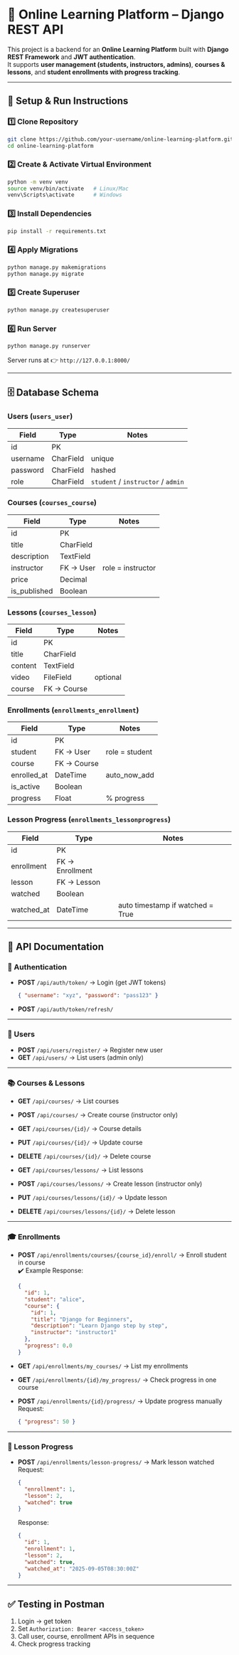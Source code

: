 # 🏫 Online Learning Platform – Django REST API

This project is a backend for an **Online Learning Platform** built with **Django REST Framework** and **JWT authentication**.  
It supports **user management (students, instructors, admins)**, **courses & lessons**, and **student enrollments with progress tracking**.

---

## 🚀 Setup & Run Instructions

### 1️⃣ Clone Repository
```bash
git clone https://github.com/your-username/online-learning-platform.git
cd online-learning-platform
```

### 2️⃣ Create & Activate Virtual Environment
```bash
python -m venv venv
source venv/bin/activate   # Linux/Mac
venv\Scripts\activate      # Windows
```

### 3️⃣ Install Dependencies
```bash
pip install -r requirements.txt
```

### 4️⃣ Apply Migrations
```bash
python manage.py makemigrations
python manage.py migrate
```

### 5️⃣ Create Superuser
```bash
python manage.py createsuperuser
```

### 6️⃣ Run Server
```bash
python manage.py runserver
```

Server runs at 👉 `http://127.0.0.1:8000/`

---

## 🗄️ Database Schema

### **Users (`users_user`)**
| Field       | Type         | Notes                          |
|-------------|-------------|--------------------------------|
| id          | PK           |                                |
| username    | CharField    | unique                         |
| password    | CharField    | hashed                         |
| role        | CharField    | `student` / `instructor` / `admin` |

### **Courses (`courses_course`)**
| Field       | Type         | Notes                |
|-------------|-------------|----------------------|
| id          | PK           |                      |
| title       | CharField    |                      |
| description | TextField    |                      |
| instructor  | FK → User    | role = instructor    |
| price       | Decimal      |                      |
| is_published| Boolean      |                      |

### **Lessons (`courses_lesson`)**
| Field     | Type         | Notes                |
|-----------|-------------|----------------------|
| id        | PK           |                      |
| title     | CharField    |                      |
| content   | TextField    |                      |
| video     | FileField    | optional              |
| course    | FK → Course  |                      |

### **Enrollments (`enrollments_enrollment`)**
| Field       | Type         | Notes                |
|-------------|-------------|----------------------|
| id          | PK           |                      |
| student     | FK → User    | role = student        |
| course      | FK → Course  |                      |
| enrolled_at | DateTime     | auto_now_add          |
| is_active   | Boolean      |                      |
| progress    | Float        | % progress           |

### **Lesson Progress (`enrollments_lessonprogress`)**
| Field     | Type         | Notes                          |
|-----------|-------------|--------------------------------|
| id        | PK           |                                |
| enrollment| FK → Enrollment |                              |
| lesson    | FK → Lesson  |                                |
| watched   | Boolean      |                                |
| watched_at| DateTime     | auto timestamp if watched = True |

---

## 📌 API Documentation

### 🔐 Authentication
- **POST** `/api/auth/token/` → Login (get JWT tokens)
  ```json
  { "username": "xyz", "password": "pass123" }
  ```
- **POST** `/api/auth/token/refresh/`

---

### 👤 Users
- **POST** `/api/users/register/` → Register new user  
- **GET** `/api/users/` → List users (admin only)

---

### 📚 Courses & Lessons
- **GET** `/api/courses/` → List courses  
- **POST** `/api/courses/` → Create course (instructor only)  
- **GET** `/api/courses/{id}/` → Course details  
- **PUT** `/api/courses/{id}/` → Update course  
- **DELETE** `/api/courses/{id}/` → Delete course  

- **GET** `/api/courses/lessons/` → List lessons  
- **POST** `/api/courses/lessons/` → Create lesson (instructor only)  
- **PUT** `/api/courses/lessons/{id}/` → Update lesson  
- **DELETE** `/api/courses/lessons/{id}/` → Delete lesson  

---

### 🎓 Enrollments
- **POST** `/api/enrollments/courses/{course_id}/enroll/` → Enroll student in course  
  ✔️ Example Response:
  ```json
  {
    "id": 1,
    "student": "alice",
    "course": {
      "id": 1,
      "title": "Django for Beginners",
      "description": "Learn Django step by step",
      "instructor": "instructor1"
    },
    "progress": 0.0
  }
  ```

- **GET** `/api/enrollments/my_courses/` → List my enrollments  
- **GET** `/api/enrollments/{id}/my_progress/` → Check progress in one course  
- **POST** `/api/enrollments/{id}/progress/` → Update progress manually  
  Request:
  ```json
  { "progress": 50 }
  ```

---

### 📖 Lesson Progress
- **POST** `/api/enrollments/lesson-progress/` → Mark lesson watched  
  Request:
  ```json
  {
    "enrollment": 1,
    "lesson": 2,
    "watched": true
  }
  ```

  Response:
  ```json
  {
    "id": 1,
    "enrollment": 1,
    "lesson": 2,
    "watched": true,
    "watched_at": "2025-09-05T08:30:00Z"
  }
  ```

---

## ✅ Testing in Postman
1. Login → get token  
2. Set `Authorization: Bearer <access_token>`  
3. Call user, course, enrollment APIs in sequence  
4. Check progress tracking  
